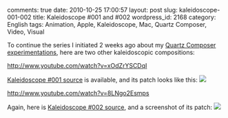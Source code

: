 comments: true
date: 2010-10-25 17:00:57
layout: post
slug: kaleidoscope-001-002
title: Kaleidoscope #001 and #002
wordpress_id: 2168
category: English
tags: Animation, Apple, Kaleidoscope, Mac, Quartz Composer, Video, Visual

To continue the series I initiated 2 weeks ago about my [Quartz Composer experimentations](http://kevin.deldycke.com/2010/10/export-quartz-composer-video/), here are two other kaleidoscopic compositions:

http://www.youtube.com/watch?v=xOdZrYSCDqI

[Kaleidoscope #001 source](http://kevin.deldycke.com/static/documents/kaleidoscope-001.qtz) is available, and its patch looks like this:
[![](http://kevin.deldycke.com/wp-content/uploads/2010/10/kaleidoscope-001-patch-300x211.png)](http://kevin.deldycke.com/wp-content/uploads/2010/10/kaleidoscope-001-patch.png)

http://www.youtube.com/watch?v=8LNgo2Esmps

Again, here is [Kaleidoscope #002 source](http://kevin.deldycke.com/static/documents/kaleidoscope-002.qtz), and a screenshot of its patch:
[![](http://kevin.deldycke.com/wp-content/uploads/2010/10/kaleidoscope-002-patch-300x187.png)](http://kevin.deldycke.com/wp-content/uploads/2010/10/kaleidoscope-002-patch.png)
